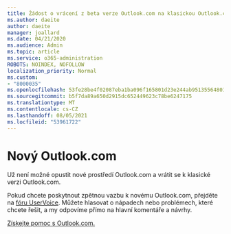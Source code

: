 ```yaml
---
title: Žádost o vrácení z beta verze Outlook.com na klasickou Outlook.com
ms.author: daeite
author: daeite
manager: joallard
ms.date: 04/21/2020
ms.audience: Admin
ms.topic: article
ms.service: o365-administration
ROBOTS: NOINDEX, NOFOLLOW
localization_priority: Normal
ms.custom:
- "8000035"
ms.openlocfilehash: 53fe28be4f02087eba1ba096f165801d23e244ab95135564801f6e9dec231c9c
ms.sourcegitcommit: b5f7da89a650d2915dc652449623c78be6247175
ms.translationtype: MT
ms.contentlocale: cs-CZ
ms.lasthandoff: 08/05/2021
ms.locfileid: "53961722"
---
```

# <a name="the-new-outlookcom"></a>Nový Outlook.com

Už není možné opustit nové prostředí Outlook.com a vrátit se k klasické verzi Outlook.com.

Pokud chcete poskytnout zpětnou vazbu k novému Outlook.com, přejděte na [fóru UserVoice](https://go.microsoft.com/fwlink/p/?linkid=851599). Můžete hlasovat o nápadech nebo problémech, které chcete řešit, a my odpovíme přímo na hlavní komentáře a návrhy.

[Získejte pomoc s Outlook.com.](https://support.office.com/article/40676ad0-c831-45ac-a023-5be633be798d?wt.mc_id=Office_Outlook_com_Alchemy)